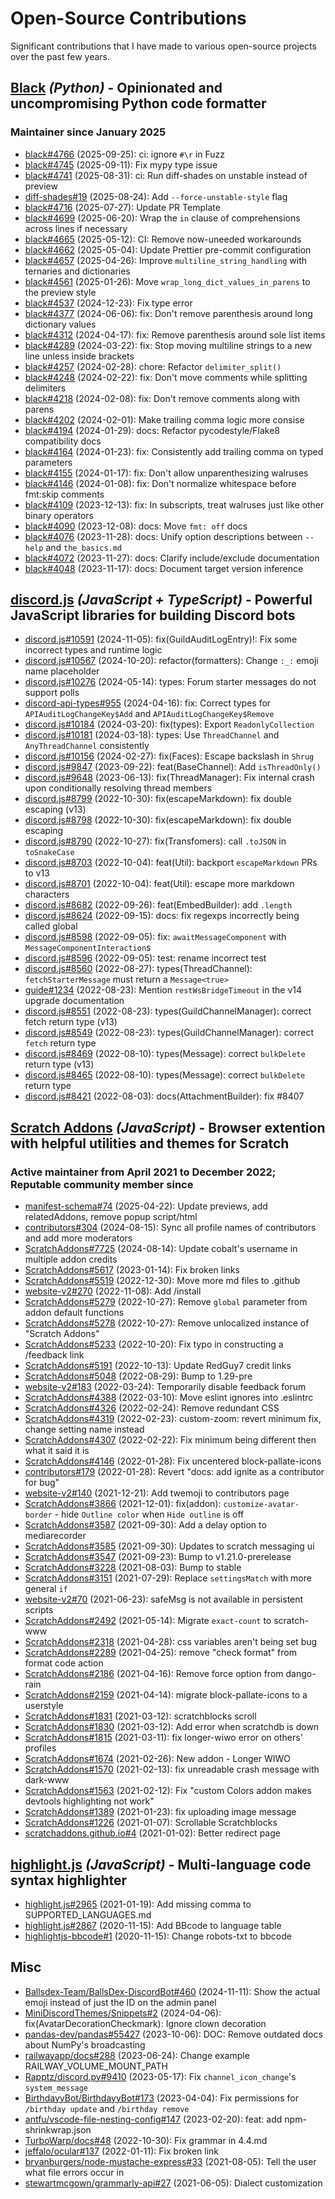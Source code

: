# Open-Source Contributions

Significant contributions that I have made to various open-source projects over the past few years.

## [Black](https://black.readthedocs.io/en/stable/) _(Python)_ - Opinionated and uncompromising Python code formatter

### Maintainer since January 2025

- [black#4766](https://github.com/psf/black/pull/4766) (2025-09-25): ci: ignore `#\r` in Fuzz
- [black#4745](https://github.com/psf/black/pull/4745) (2025-09-11): Fix mypy type issue
- [black#4741](https://github.com/psf/black/pull/4741) (2025-08-31): ci: Run diff-shades on unstable instead of preview
- [diff-shades#19](https://github.com/ichard26/diff-shades/pull/19) (2025-08-24): Add `--force-unstable-style` flag
- [black#4716](https://github.com/psf/black/pull/4716) (2025-07-27): Update PR Template
- [black#4699](https://github.com/psf/black/pull/4699) (2025-06-20): Wrap the `in` clause of comprehensions across lines if necessary
- [black#4665](https://github.com/psf/black/pull/4665) (2025-05-12): CI: Remove now-uneeded workarounds
- [black#4662](https://github.com/psf/black/pull/4662) (2025-05-04): Update Prettier pre-commit configuration
- [black#4657](https://github.com/psf/black/pull/4657) (2025-04-26): Improve `multiline_string_handling` with ternaries and dictionaries
- [black#4561](https://github.com/psf/black/pull/4561) (2025-01-26): Move `wrap_long_dict_values_in_parens` to the preview style
- [black#4537](https://github.com/psf/black/pull/4537) (2024-12-23): Fix type error
- [black#4377](https://github.com/psf/black/pull/4377) (2024-06-06): fix: Don't remove parenthesis around long dictionary values
- [black#4312](https://github.com/psf/black/pull/4312) (2024-04-17): fix: Remove parenthesis around sole list items
- [black#4289](https://github.com/psf/black/pull/4289) (2024-03-22): fix: Stop moving multiline strings to a new line unless inside brackets
- [black#4257](https://github.com/psf/black/pull/4257) (2024-02-28): chore: Refactor `delimiter_split()`
- [black#4248](https://github.com/psf/black/pull/4248) (2024-02-22): fix: Don't move comments while splitting delimiters
- [black#4218](https://github.com/psf/black/pull/4218) (2024-02-08): fix: Don't remove comments along with parens
- [black#4202](https://github.com/psf/black/pull/4202) (2024-02-01): Make trailing comma logic more consise
- [black#4194](https://github.com/psf/black/pull/4194) (2024-01-29): docs: Refactor pycodestyle/Flake8 compatibility docs
- [black#4164](https://github.com/psf/black/pull/4164) (2024-01-23): fix: Consistently add trailing comma on typed parameters
- [black#4155](https://github.com/psf/black/pull/4155) (2024-01-17): fix: Don't allow unparenthesizing walruses
- [black#4146](https://github.com/psf/black/pull/4146) (2024-01-08): fix: Don't normalize whitespace before fmt:skip comments
- [black#4109](https://github.com/psf/black/pull/4109) (2023-12-13): fix: In subscripts, treat walruses just like other binary operators
- [black#4090](https://github.com/psf/black/pull/4090) (2023-12-08): docs: Move `fmt: off` docs
- [black#4076](https://github.com/psf/black/pull/4076) (2023-11-28): docs: Unify option descriptions between `--help` and `the_basics.md`
- [black#4072](https://github.com/psf/black/pull/4072) (2023-11-27): docs: Clarify include/exclude documentation
- [black#4048](https://github.com/psf/black/pull/4048) (2023-11-17): docs: Document target version inference

## [discord.js](https://discord.js.org/) _(JavaScript + TypeScript)_ - Powerful JavaScript libraries for building Discord bots

- [discord.js#10591](https://github.com/discordjs/discord.js/pull/10591) (2024-11-05): fix(GuildAuditLogEntry)!: Fix some incorrect types and runtime logic
- [discord.js#10567](https://github.com/discordjs/discord.js/pull/10567) (2024-10-20): refactor(formatters): Change `:_:` emoji name placeholder
- [discord.js#10276](https://github.com/discordjs/discord.js/pull/10276) (2024-05-14): types: Forum starter messages do not support polls
- [discord-api-types#955](https://github.com/discordjs/discord-api-types/pull/955) (2024-04-16): fix: Correct types for `APIAuditLogChangeKey$Add` and `APIAuditLogChangeKey$Remove`
- [discord.js#10184](https://github.com/discordjs/discord.js/pull/10184) (2024-03-20): fix(types): Export `ReadonlyCollection`
- [discord.js#10181](https://github.com/discordjs/discord.js/pull/10181) (2024-03-18): types: Use `ThreadChannel` and `AnyThreadChannel` consistently
- [discord.js#10156](https://github.com/discordjs/discord.js/pull/10156) (2024-02-27): fix(Faces): Escape backslash in `Shrug`
- [discord.js#9847](https://github.com/discordjs/discord.js/pull/9847) (2023-09-22): feat(BaseChannel): Add `isThreadOnly()`
- [discord.js#9648](https://github.com/discordjs/discord.js/pull/9648) (2023-06-13): fix(ThreadManager): Fix internal crash upon conditionally resolving thread members
- [discord.js#8799](https://github.com/discordjs/discord.js/pull/8799) (2022-10-30): fix(escapeMarkdown): fix double escaping (v13)
- [discord.js#8798](https://github.com/discordjs/discord.js/pull/8798) (2022-10-30): fix(escapeMarkdown): fix double escaping
- [discord.js#8790](https://github.com/discordjs/discord.js/pull/8790) (2022-10-27): fix(Transfomers): call `.toJSON` in `toSnakeCase`
- [discord.js#8703](https://github.com/discordjs/discord.js/pull/8703) (2022-10-04): feat(Util): backport `escapeMarkdown` PRs to v13
- [discord.js#8701](https://github.com/discordjs/discord.js/pull/8701) (2022-10-04): feat(Util): escape more markdown characters
- [discord.js#8682](https://github.com/discordjs/discord.js/pull/8682) (2022-09-26): feat(EmbedBuilder): add `.length`
- [discord.js#8624](https://github.com/discordjs/discord.js/pull/8624) (2022-09-15): docs: fix regexps incorrectly being called global
- [discord.js#8598](https://github.com/discordjs/discord.js/pull/8598) (2022-09-05): fix: `awaitMessageComponent` with `MessageComponentInteraction`s
- [discord.js#8596](https://github.com/discordjs/discord.js/pull/8596) (2022-09-05): test: rename incorrect test
- [discord.js#8560](https://github.com/discordjs/discord.js/pull/8560) (2022-08-27): types(ThreadChannel): `fetchStarterMessage` must return a `Message<true>`
- [guide#1234](https://github.com/discordjs/guide/pull/1234) (2022-08-23): Mention `restWsBridgeTimeout` in the v14 upgrade documentation
- [discord.js#8551](https://github.com/discordjs/discord.js/pull/8551) (2022-08-23): types(GuildChannelManager): correct fetch return type (v13)
- [discord.js#8549](https://github.com/discordjs/discord.js/pull/8549) (2022-08-23): types(GuildChannelManager): correct `fetch` return type
- [discord.js#8469](https://github.com/discordjs/discord.js/pull/8469) (2022-08-10): types(Message): correct `bulkDelete` return type (v13)
- [discord.js#8465](https://github.com/discordjs/discord.js/pull/8465) (2022-08-10): types(Message): correct `bulkDelete` return type
- [discord.js#8421](https://github.com/discordjs/discord.js/pull/8421) (2022-08-03): docs(AttachmentBuilder): fix #8407

## [Scratch Addons](https://scratchaddons.com/) _(JavaScript)_ - Browser extention with helpful utilities and themes for Scratch

### Active maintainer from April 2021 to December 2022; Reputable community member since

- [manifest-schema#74](https://github.com/ScratchAddons/manifest-schema/pull/74) (2025-04-22): Update previews, add relatedAddons, remove popup script/html
- [contributors#304](https://github.com/ScratchAddons/contributors/pull/304) (2024-08-15): Sync all profile names of contributors and add more moderators
- [ScratchAddons#7725](https://github.com/ScratchAddons/ScratchAddons/pull/7725) (2024-08-14): Update cobalt's username in multiple addon credits
- [ScratchAddons#5617](https://github.com/ScratchAddons/ScratchAddons/pull/5617) (2023-01-14): Fix broken links
- [ScratchAddons#5519](https://github.com/ScratchAddons/ScratchAddons/pull/5519) (2022-12-30): Move more md files to .github
- [website-v2#270](https://github.com/ScratchAddons/website-v2/pull/270) (2022-11-08): Add /install
- [ScratchAddons#5279](https://github.com/ScratchAddons/ScratchAddons/pull/5279) (2022-10-27): Remove `global` parameter from addon default functions
- [ScratchAddons#5278](https://github.com/ScratchAddons/ScratchAddons/pull/5278) (2022-10-27): Remove unlocalized instance of "Scratch Addons"
- [ScratchAddons#5233](https://github.com/ScratchAddons/ScratchAddons/pull/5233) (2022-10-20): Fix typo in constructing a /feedback link
- [ScratchAddons#5191](https://github.com/ScratchAddons/ScratchAddons/pull/5191) (2022-10-13): Update RedGuy7 credit links
- [ScratchAddons#5048](https://github.com/ScratchAddons/ScratchAddons/pull/5048) (2022-08-29): Bump to 1.29-pre
- [website-v2#183](https://github.com/ScratchAddons/website-v2/pull/183) (2022-03-24): Temporarily disable feedback forum
- [ScratchAddons#4388](https://github.com/ScratchAddons/ScratchAddons/pull/4388) (2022-03-10): Move eslint ignores into .eslintrc
- [ScratchAddons#4326](https://github.com/ScratchAddons/ScratchAddons/pull/4326) (2022-02-24): Remove redundant CSS
- [ScratchAddons#4319](https://github.com/ScratchAddons/ScratchAddons/pull/4319) (2022-02-23): custom-zoom: revert minimum fix, change setting name instead
- [ScratchAddons#4307](https://github.com/ScratchAddons/ScratchAddons/pull/4307) (2022-02-22): Fix minimum being different then what it said it is
- [ScratchAddons#4146](https://github.com/ScratchAddons/ScratchAddons/pull/4146) (2022-01-28): Fix uncentered block-pallate-icons
- [contributors#179](https://github.com/ScratchAddons/contributors/pull/179) (2022-01-28): Revert "docs: add ignite as a contributor for bug"
- [website-v2#140](https://github.com/ScratchAddons/website-v2/pull/140) (2021-12-21): Add twemoji to contributors page
- [ScratchAddons#3866](https://github.com/ScratchAddons/ScratchAddons/pull/3866) (2021-12-01): fix(addon): `customize-avatar-border` - hide `Outline color` when `Hide outline` is off
- [ScratchAddons#3587](https://github.com/ScratchAddons/ScratchAddons/pull/3587) (2021-09-30): Add a delay option to mediarecorder
- [ScratchAddons#3585](https://github.com/ScratchAddons/ScratchAddons/pull/3585) (2021-09-30): Updates to scratch messaging ui
- [ScratchAddons#3547](https://github.com/ScratchAddons/ScratchAddons/pull/3547) (2021-09-23): Bump to v1.21.0-prerelease
- [ScratchAddons#3228](https://github.com/ScratchAddons/ScratchAddons/pull/3228) (2021-08-03): Bump to stable
- [ScratchAddons#3151](https://github.com/ScratchAddons/ScratchAddons/pull/3151) (2021-07-29): Replace `settingsMatch` with more general `if`
- [website-v2#70](https://github.com/ScratchAddons/website-v2/pull/70) (2021-06-23): safeMsg is not available in persistent scripts
- [ScratchAddons#2492](https://github.com/ScratchAddons/ScratchAddons/pull/2492) (2021-05-14): Migrate `exact-count` to scratch-www
- [ScratchAddons#2318](https://github.com/ScratchAddons/ScratchAddons/pull/2318) (2021-04-28): css variables aren't being set bug
- [ScratchAddons#2289](https://github.com/ScratchAddons/ScratchAddons/pull/2289) (2021-04-25): remove "check format" from format code action
- [ScratchAddons#2186](https://github.com/ScratchAddons/ScratchAddons/pull/2186) (2021-04-16): Remove force option from dango-rain
- [ScratchAddons#2159](https://github.com/ScratchAddons/ScratchAddons/pull/2159) (2021-04-14): migrate block-pallate-icons to a userstyle
- [ScratchAddons#1831](https://github.com/ScratchAddons/ScratchAddons/pull/1831) (2021-03-12): scratchblocks scroll
- [ScratchAddons#1830](https://github.com/ScratchAddons/ScratchAddons/pull/1830) (2021-03-12): Add error when scratchdb is down
- [ScratchAddons#1815](https://github.com/ScratchAddons/ScratchAddons/pull/1815) (2021-03-11): fix longer-wiwo error on others' profiles
- [ScratchAddons#1674](https://github.com/ScratchAddons/ScratchAddons/pull/1674) (2021-02-26): New addon - Longer WIWO
- [ScratchAddons#1570](https://github.com/ScratchAddons/ScratchAddons/pull/1570) (2021-02-13): fix unreadable crash message with dark-www
- [ScratchAddons#1563](https://github.com/ScratchAddons/ScratchAddons/pull/1563) (2021-02-12): Fix "custom Colors addon makes devtools highlighting not work"
- [ScratchAddons#1389](https://github.com/ScratchAddons/ScratchAddons/pull/1389) (2021-01-23): fix uploading image message
- [ScratchAddons#1226](https://github.com/ScratchAddons/ScratchAddons/pull/1226) (2021-01-07): Scrollable Scratchblocks
- [scratchaddons.github.io#4](https://github.com/ScratchAddons/scratchaddons.github.io/pull/4) (2021-01-02): Better redirect page

## [highlight.js](https://highlightjs.org/) _(JavaScript)_ - Multi-language code syntax highlighter

- [highlight.js#2965](https://github.com/highlightjs/highlight.js/pull/2965) (2021-01-19): Add missing comma to SUPPORTED_LANGUAGES.md
- [highlight.js#2867](https://github.com/highlightjs/highlight.js/pull/2867) (2020-11-15): Add BBcode to language table
- [highlightjs-bbcode#1](https://github.com/highlightjs/highlightjs-bbcode/pull/1) (2020-11-15): Change robots-txt to bbcode

## Misc

- [Ballsdex-Team/BallsDex-DiscordBot#460](https://github.com/Ballsdex-Team/BallsDex-DiscordBot/pull/460) (2024-11-11): Show the actual emoji instead of just the ID on the admin panel
- [MiniDiscordThemes/Snippets#2](https://github.com/MiniDiscordThemes/Snippets/pull/2) (2024-04-06): fix(AvatarDecorationCheckmark): Ignore clown decoration
- [pandas-dev/pandas#55427](https://github.com/pandas-dev/pandas/pull/55427) (2023-10-06): DOC: Remove outdated docs about NumPy's broadcasting
- [railwayapp/docs#288](https://github.com/railwayapp/docs/pull/288) (2023-06-24): Change example RAILWAY_VOLUME_MOUNT_PATH
- [Rapptz/discord.py#9410](https://github.com/Rapptz/discord.py/pull/9410) (2023-05-17): Fix `channel_icon_change`'s `system_message`
- [BirthdayyBot/BirthdayyBot#173](https://github.com/BirthdayyBot/BirthdayyBot/pull/173) (2023-04-04): Fix permissions for `/birthday update` and `/birthday remove`
- [antfu/vscode-file-nesting-config#147](https://github.com/antfu/vscode-file-nesting-config/pull/147) (2023-02-20): feat: add npm-shrinkwrap.json
- [TurboWarp/docs#48](https://github.com/TurboWarp/docs/pull/48) (2022-10-30): Fix grammar in 4.4.md
- [jeffalo/ocular#137](https://github.com/jeffalo/ocular/pull/137) (2022-01-11): Fix broken link
- [bryanburgers/node-mustache-express#33](https://github.com/bryanburgers/node-mustache-express/pull/33) (2021-08-05): Tell the user what file errors occur in
- [stewartmcgown/grammarly-api#27](https://github.com/stewartmcgown/grammarly-api/pull/27) (2021-06-05): Dialect customization
